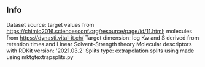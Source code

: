 Info
----

Dataset source: target values from https://chimio2016.sciencesconf.org/resource/page/id/11.html; molecules from https://dynasti.vital-it.ch/
Target dimension: log Kw and S derived from retention times and Linear Solvent-Strength theory 
Molecular descriptors with RDKit version: '2021.03.2'
Splits type: extrapolation splits using made using mktgtextrapsplits.py


